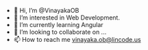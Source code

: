 - 👋 Hi, I’m @VinayakaOB
- 👀 I’m interested in Web Development.
- 🌱 I’m currently learning Angular
- 💞️ I’m looking to collaborate on ...
- 📫 How to reach me vinayaka.ob@lincode.us

<!---
VinayakaOB/VinayakaOB is a ✨ special ✨ repository because its `README.md` (this file) appears on your GitHub profile.
You can click the Preview link to take a look at your changes.
--->
